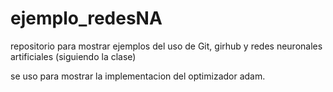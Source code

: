 # ejemplo_redesNA
repositorio para mostrar ejemplos del uso de Git, girhub y redes neuronales artificiales (siguiendo la clase)

se uso para mostrar la implementacion del optimizador adam.
